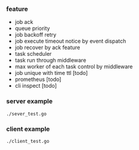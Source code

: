 ### feature

- job ack
- queue priority
- job backoff retry
- job execute timeout notice by event dispatch
- job recover by ack feature
- task scheduler
- task run through middleware
- max worker of each task control by middleware
- job unique with time ttl [todo]
- prometheus [todo]
- cli inspect [todo]

### server example

```
./sever_test.go
```

### client example

```
./client_test.go
```
